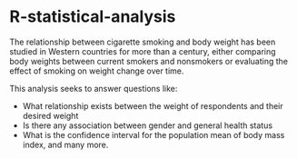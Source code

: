 # R-statistical-analysis

The relationship between cigarette smoking and body weight has been studied in Western countries for more than a century, 
either comparing body weights between current smokers and nonsmokers or evaluating the effect of smoking on weight change over time.


This analysis seeks to answer questions like:

- What relationship exists between the weight of respondents and their desired weight
- Is there any association between gender and general health status
- What is the confidence interval for the population mean of body mass index, and many more.
